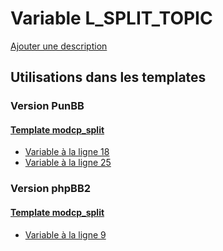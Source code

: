 # Variable L_SPLIT_TOPIC
[Ajouter une description](https://fa-tvars.appspot.com/var/L_SPLIT_TOPIC)

## Utilisations dans les templates

### Version PunBB

#### [Template modcp_split](punbb/modcp_split.md#readme)
* [Variable &agrave; la ligne 18](../punbb/modcp_split.tpl#L18)
* [Variable &agrave; la ligne 25](../punbb/modcp_split.tpl#L25)

### Version phpBB2

#### [Template modcp_split](subsilver/modcp_split.md#readme)
* [Variable &agrave; la ligne 9](../subsilver/modcp_split.tpl#L9)